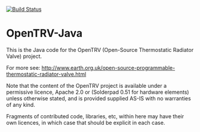 [![Build Status](https://travis-ci.org/opentrv/OpenTRV-Java.svg?branch=master)](https://travis-ci.org/opentrv/OpenTRV-Java)

# OpenTRV-Java

This is the Java code for the OpenTRV (Open-Source Thermostatic Radiator
Valve) project.

For more see:
    http://www.earth.org.uk/open-source-programmable-thermostatic-radiator-valve.html

Note that the content of the OpenTRV project is available under a
permissive licence, Apache 2.0 or (Solderpad 0.51 for hardware elements)
unless otherwise stated, and is provided supplied AS-IS with
no warranties of any kind.

Fragments of contributed code, libraries, etc, within here may have
their own licences, in which case that should be explicit in each case.
